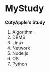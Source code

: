 # MyStudy

**CutyApple's Study**

1. Algorithm
2. DBMS
3. Linux
4. Network
5. Node.js
6. OS
7. Python
